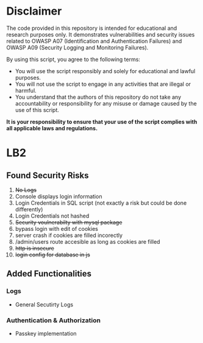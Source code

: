 # Disclaimer

The code provided in this repository is intended for educational and research purposes only. It demonstrates vulnerabilities and security issues related to OWASP A07 (Identification and Authentication Failures) and OWASP A09 (Security Logging and Monitoring Failures).

By using this script, you agree to the following terms:

- You will use the script responsibly and solely for educational and lawful purposes.
- You will not use the script to engage in any activities that are illegal or harmful.
- You understand that the authors of this repository do not take any accountability or responsibility for any misuse or damage caused by the use of this script.

**It is your responsibility to ensure that your use of the script complies with all applicable laws and regulations.**


# LB2

## Found Security Risks
1. ~~No Logs~~
2. Console displays login information 
3. Login Credentials in SQL script (not exactly a risk but could be done differently)
4. Login Credentials not hashed
5. ~~Security voulnerabilty with mysql package~~
6. bypass login with edit of cookies
7. server crash if cookies are filled incorectly
8. /admin/users route accesible as long as cookies are filled
9. ~~http is insecure~~
10. ~~login config for database in js~~

## Added Functionalities

### Logs

- General Secutirty Logs

### Authentication & Authorization

- Passkey implementation
